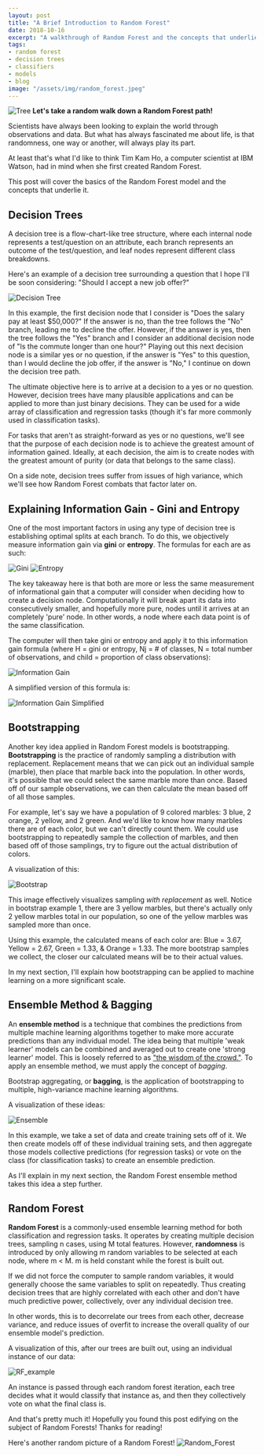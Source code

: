 ```yaml
---
layout: post
title: "A Brief Introduction to Random Forest"
date: 2018-10-16
excerpt: "A walkthrough of Random Forest and the concepts that underlie it."
tags:
- random forest
- decision trees
- classifiers
- models
- blog
image: "/assets/img/random_forest.jpeg"
---
```

![Tree]({{"/assets/img/random_forest.jpeg"}})
**Let's take a random walk down a Random Forest path!**

Scientists have always been looking to explain the world through observations and data. But what has always fascinated me about life, is that randomness, one way or another, will always play its part.

At least that's what I'd like to think Tim Kam Ho, a computer scientist at IBM Watson, had in mind when she first created Random Forest.

This post will cover the basics of the Random Forest model and the concepts that underlie it.

## Decision Trees

A decision tree is a flow-chart-like tree structure, where each internal node represents a test/question on an attribute, each branch represents an outcome of the test/question, and leaf nodes represent different class breakdowns.

Here's an example of a decision tree surrounding a question that I hope I'll be soon considering: "Should I accept a new job offer?"

![Decision Tree]({{"/assets/img/decision_tree.png"}})

In this example, the first decision node that I consider is "Does the salary pay at least $50,000?" If the answer is no, than the tree follows the "No" branch, leading me to decline the offer. However, if the answer is yes, then the tree follows the "Yes" branch and I consider an additional decision node of "Is the commute longer than one hour?" Playing out this next decision node is a similar yes or no question, if the answer is "Yes" to this question, than I would decline the job offer, if the answer is "No," I continue on down the decision tree path.

The ultimate objective here is to arrive at a decision to a yes or no question. However, decision trees have many plausible applications and can be applied to more than just binary decisions. They can be used for a wide array of classification and regression tasks (though it's far more commonly used in classification tasks).

For tasks that aren't as straight-forward as yes or no questions, we'll see that the purpose of each decision node is to achieve the greatest amount of information gained. Ideally, at each decision, the aim is to create nodes with the greatest amount of purity (or data that belongs to the same class).

On a side note, decision trees suffer from issues of high variance, which we'll see how Random Forest combats that factor later on.

## Explaining Information Gain - Gini and Entropy

One of the most important factors in using any type of decision tree is establishing optimal splits at each branch. To do this, we objectively measure information gain via **gini** or **entropy**. The formulas for each are as such:

![Gini]({{"/assets/img/gini.png"}})
![Entropy]({{"/assets/img/entropy.png"}})

The key takeaway here is that both are more or less the same measurement of informational gain that a computer will consider when deciding how to create a decision node. Computationally it will break apart its data into consecutively smaller, and hopefully more pure, nodes until it arrives at an completely 'pure' node. In other words, a node where each data point is of the same classification.

 The computer will then take gini or entropy and apply it to this information gain formula (where H = gini or entropy, Nj = # of classes, N = total number of observations, and child = proportion of class observations):

![Information Gain]({{"/assets/img/information_gain.png"}})

A simplified version of this formula is:

![Information Gain Simplified]({{"/assets/img/information_gain_simp.png"}})

## Bootstrapping

Another key idea applied in Random Forest models is bootstrapping. **Bootstrapping** is the practice of randomly sampling a distribution with replacement. Replacement means that we can pick out an individual sample (marble), then place that marble back into the population. In other words, it's possible that we could select the same marble more than once. Based off of our sample observations, we can then calculate the mean based off of all those samples.

For example, let's say we have a population of 9 colored marbles: 3 blue, 2 orange, 2 yellow, and 2 green. And we'd like to know how many marbles there are of each color, but we can't directly count them. We could use bootstrapping to repeatedly sample the collection of marbles, and then based off of those samplings, try to figure out the actual distribution of colors.

A visualization of this:

![Bootstrap]({{"/assets/img/bootstrap.png"}})

This image effectively visualizes sampling *with replacement* as well. Notice in bootstrap example 1, there are 3 yellow marbles, but there's actually only 2 yellow marbles total in our population, so one of the yellow marbles was sampled more than once.

Using this example, the calculated means of each color are: Blue = 3.67, Yellow = 2.67, Green = 1.33, & Orange = 1.33. The more bootstrap samples we collect, the closer our calculated means will be to their actual values.

In my next section, I'll explain how bootstrapping can be applied to machine learning on a more significant scale.

## Ensemble Method & Bagging

An **ensemble method** is a technique that combines the predictions from multiple machine learning algorithms together to make more accurate predictions than any individual model. The idea being that multiple 'weak learner' models can be combined and averaged out to create one 'strong learner' model. This is loosely referred to as ["the wisdom of the crowd."](https://en.wikipedia.org/wiki/Wisdom_of_the_crowd). To apply an ensemble method, we must apply the concept of *bagging*.

Bootstrap aggregating, or **bagging**, is the application of bootstrapping to multiple, high-variance machine learning algorithms.

A visualization of these ideas:

![Ensemble]({{"/assets/img/ensemble_example.png"}})

In this example, we take a set of data and create training sets off of it. We then create models off of these individual training sets, and then aggregate those models collective predictions (for regression tasks) or vote on the class (for classification tasks) to create an ensemble prediction.

As I'll explain in my next section, the Random Forest ensemble method takes this idea a step further.

## Random Forest

**Random Forest** is a commonly-used ensemble learning method for both classification and regression tasks. It operates by creating multiple decision trees, sampling n cases, using M total features. However, **randomness** is introduced by only allowing m random variables to be selected at each node, where m < M. m is held constant while the forest is built out.

If we did not force the computer to sample random variables, it would generally choose the same variables to split on repeatedly. Thus creating decision trees that are highly correlated with each other and don't have much predictive power, collectively, over any individual decision tree.

In other words, this is to decorrelate our trees from each other, decrease variance, and reduce issues of overfit to increase the overall quality of our ensemble model's prediction.

A visualization of this, after our trees are built out, using an individual instance of our data:

![RF_example]({{"/assets/img/rf_simp.png"}})

An instance is passed through each random forest iteration, each tree decides what it would classify that instance as, and then they collectively vote on what the final class is.

And that's pretty much it! Hopefully you found this post edifying on the subject of Random Forests! Thanks for reading!

Here's another random picture of a Random Forest!
![Random_Forest]({{"/assets/img/random_forest2.jpeg"}})

